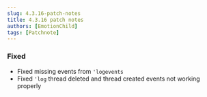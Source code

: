 ```yaml
---
slug: 4.3.16-patch-notes
title: 4.3.16 patch notes
authors: [EmotionChild]
tags: [Patchnote]
---
```


### Fixed

  - Fixed missing events from `'logevents`
  - Fixed `'log` thread deleted and thread created events not working properly
